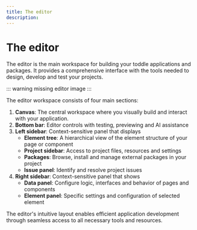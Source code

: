 ```yaml
---
title: The editor
description:
---
```


# The editor
The editor is the main workspace for building your toddle applications and packages. It provides a comprehensive interface with the tools needed to design, develop and test your projects.

::: warning
missing editor image
:::

The editor workspace consists of four main sections:
1. **Canvas**: The central workspace where you visually build and interact with your application.
2. **Bottom bar**: Editor controls with testing, previewing and AI assistance
3. **Left sidebar**: Context-sensitive panel that displays
    - **Element tree**: A hierarchical view of the element structure of your page or component
    - **Project sidebar**: Access to project files, resources and settings
    - **Packages**: Browse, install and manage external packages in your project
    - **Issue panel**: Identify and resolve project issues
4. **Right sidebar**: Context-sensitive panel that shows
    - **Data panel**: Configure logic, interfaces and behavior of pages and components
    - **Element panel**: Specific settings and configuration of selected element

The editor's intuitive layout enables efficient application development through seamless access to all necessary tools and resources.